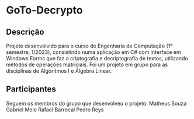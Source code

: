 # GoTo-Decrypto
## Descrição
Projeto desenvolvido para o curso de Engenharia de Computação (1º semestre, 1/2023), consistindo numa aplicação em C# com interface em Windows Forms que faz a criptografia e decriptografia de textos, utilizando métodos de operações matriciais. Foi um projeto em grupo para as disciplinas de Algoritmos I e Álgebra Linear.

## Participantes
Seguem os membros do grupo que desenvolveu o projeto:
Matheus Souza
Gabriel Melo
Rafael Barrocal
Pedro Reys
